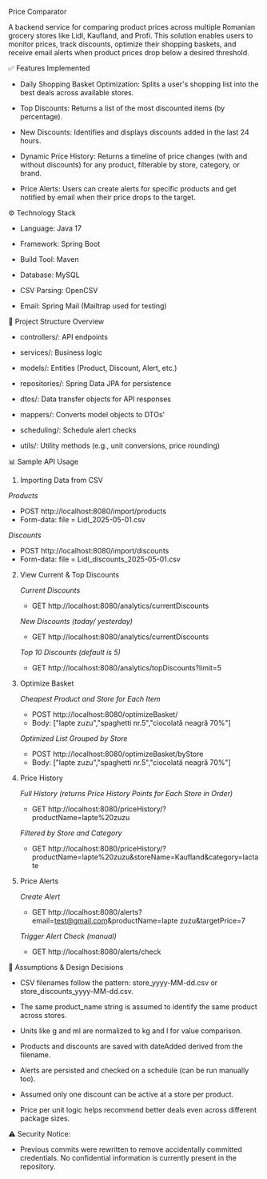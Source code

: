 Price Comparator

A backend service for comparing product prices across multiple Romanian grocery stores like Lidl, Kaufland, and Profi. This solution enables users to monitor prices, track discounts, optimize their shopping baskets, and receive email alerts when product prices drop below a desired threshold.

✅ Features Implemented

- Daily Shopping Basket Optimization: Splits a user's shopping list into the best deals across available stores.

- Top Discounts: Returns a list of the most discounted items (by percentage).

- New Discounts: Identifies and displays discounts added in the last 24 hours.

- Dynamic Price History: Returns a timeline of price changes (with and without discounts) for any product, filterable by store, category, or brand.

- Price Alerts: Users can create alerts for specific products and get notified by email when their price drops to the target.

⚙️ Technology Stack

- Language: Java 17

- Framework: Spring Boot

- Build Tool: Maven

- Database: MySQL

- CSV Parsing: OpenCSV

- Email: Spring Mail (Mailtrap used for testing)

📁 Project Structure Overview

- controllers/: API endpoints

- services/: Business logic

- models/: Entities (Product, Discount, Alert, etc.)

- repositories/: Spring Data JPA for persistence

- dtos/: Data transfer objects for API responses

- mappers/: Converts model objects to DTOs'

- scheduling/: Schedule alert checks

- utils/: Utility methods (e.g., unit conversions, price rounding)


📊  Sample API Usage

1. Importing Data from CSV

  *Products*
  - POST http://localhost:8080/import/products
  - Form-data: file = Lidl_2025-05-01.csv

  *Discounts*
  - POST http://localhost:8080/import/discounts
  - Form-data: file = Lidl_discounts_2025-05-01.csv

2. View Current & Top Discounts

   *Current Discounts*
   - GET http://localhost:8080/analytics/currentDiscounts
  
   *New Discounts (today/ yesterday)*
   - GET http://localhost:8080/analytics/currentDiscounts
  
   *Top 10 Discounts (default is 5)*
   - GET http://localhost:8080/analytics/topDiscounts?limit=5

3. Optimize Basket

   *Cheapest Product and Store for Each Item*
   - POST http://localhost:8080/optimizeBasket/
   - Body: ["lapte zuzu","spaghetti nr.5","ciocolată neagră 70%"]
  
   *Optimized List Grouped by Store*
   - POST http://localhost:8080/optimizeBasket/byStore
   - Body: ["lapte zuzu","spaghetti nr.5","ciocolată neagră 70%"]

4. Price History

   *Full History (returns Price History Points for Each Store in Order)*
   - GET http://localhost:8080/priceHistory/?productName=lapte%20zuzu

   *Filtered by Store and Category*
   - GET http://localhost:8080/priceHistory/?productName=lapte%20zuzu&storeName=Kaufland&category=lactate
   
5. Price Alerts

   *Create Alert*
   - GET http://localhost:8080/alerts?email=test@gmail.com&productName=lapte zuzu&targetPrice=7

   *Trigger Alert Check (manual)*
   - GET http://localhost:8080/alerts/check

🧠 Assumptions & Design Decisions

- CSV filenames follow the pattern: store_yyyy-MM-dd.csv or store_discounts_yyyy-MM-dd.csv.

- The same product_name string is assumed to identify the same product across stores.

- Units like g and ml are normalized to kg and l for value comparison.

- Products and discounts are saved with dateAdded derived from the filename.

- Alerts are persisted and checked on a schedule (can be run manually too).

- Assumed only one discount can be active at a store per product.

- Price per unit logic helps recommend better deals even across different package sizes.

⚠️ Security Notice:

- Previous commits were rewritten to remove accidentally committed credentials. No confidential information is currently present in the repository.


